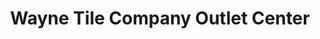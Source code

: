 ---
title: "Wayne Tile Company Outlet Center"
url: /wayne/wayne-tile-company-outlet-center/
shop: Fliesen
---